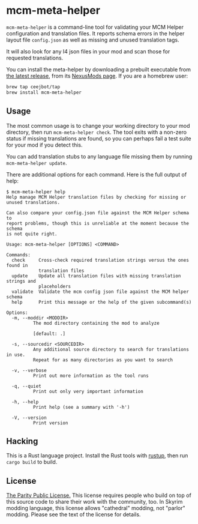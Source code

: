 # mcm-meta-helper

`mcm-meta-helper` is a command-line tool for validating your MCM Helper configuration and translation files. It reports schema errors in the helper layout file `config.json` as well as missing and unused translation tags.

It will also look for any I4 json files in your mod and scan those for requested translations.

You can install the meta-helper by downloading a prebuilt executable from [the latest release](https://github.com/ceejbot/mcm-meta-helper/releases/latest), from its [NexusMods page](https://www.nexusmods.com/skyrimspecialedition/mods/108633). If you are a homebrew user:

```sh
brew tap ceejbot/tap
brew install mcm-meta-helper
```

## Usage

The most common usage is to change your working directory to your mod directory, then run `mcm-meta-helper check`. The tool exits with a non-zero status if missing translations are found, so you can perhaps fail a test suite for your mod if you detect this.

You can add translation stubs to any language file missing them by running `mcm-meta-helper update`.

There are additional options for each command. Here is the full output of help:

```text
$ mcm-meta-helper help
Help manage MCM Helper translation files by checking for missing or
unused translations.

Can also compare your config.json file against the MCM Helper schema to
report problems, though this is unreliable at the moment because the schema
is not quite right.

Usage: mcm-meta-helper [OPTIONS] <COMMAND>

Commands:
  check     Cross-check required translation strings versus the ones found in
            translation files
  update    Update all translation files with missing translation strings and
            placeholders
  validate  Validate the mcm config json file against the MCM helper schema
  help      Print this message or the help of the given subcommand(s)

Options:
  -m, --moddir <MODDIR>
          The mod directory containing the mod to analyze

          [default: .]

  -s, --sourcedir <SOURCEDIR>
          Any additional source directory to search for translations in use.
          Repeat for as many directories as you want to search

  -v, --verbose
          Print out more information as the tool runs

  -q, --quiet
          Print out only very important information

  -h, --help
          Print help (see a summary with '-h')

  -V, --version
          Print version
```

## Hacking

This is a Rust language project. Install the Rust tools with [rustup](https://rustup.rs), then run `cargo build` to build.

## License

[The Parity Public License.](https://paritylicense.com) This license requires people who build on top of this source code to share their work with the community, too. In Skyrim modding language, this license allows "cathedral" modding, not "parlor" modding. Please see the text of the license for details.
